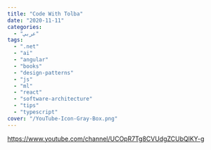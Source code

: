 ```yaml
---
title: "Code With Tolba"
date: "2020-11-11"
categories:
  - "عربي"
tags:
  - ".net"
  - "ai"
  - "angular"
  - "books"
  - "design-patterns"
  - "js"
  - "ml"
  - "react"
  - "software-architecture"
  - "tips"
  - "typescript"
cover: "/YouTube-Icon-Gray-Box.png"
---
```


https://www.youtube.com/channel/UCOpR7Tg8CVUdgZCUbQlKY-g
